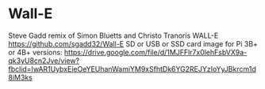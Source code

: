# Wall-E
Steve Gadd remix of Simon Bluetts and Christo Tranoris WALL-E 
https://github.com/sgadd32/Wall-E
SD or USB or SSD card image for Pi 3B+ or 4B+ versions:
https://drive.google.com/file/d/1MJFFlr7x0lehFsbVX9a-qk3yU8cn2Jve/view?fbclid=IwAR1UybxEieOeYEUhanWamiYM9xSfhtDk6YG2REJYzIoYyJBkrcm1d8iM3ks

